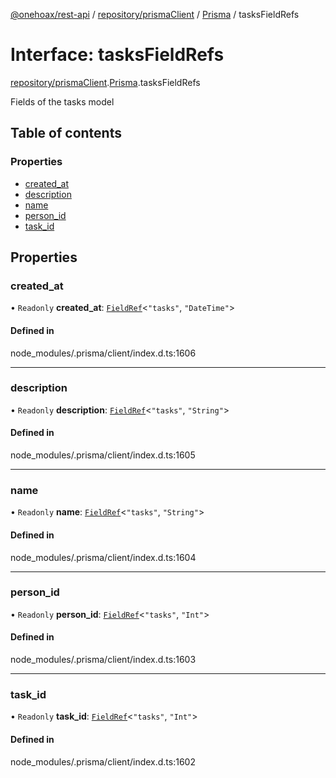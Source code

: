 [@onehoax/rest-api](../README.md) / [repository/prismaClient](../modules/repository_prismaClient.md) / [Prisma](../modules/repository_prismaClient.Prisma.md) / tasksFieldRefs

# Interface: tasksFieldRefs

[repository/prismaClient](../modules/repository_prismaClient.md).[Prisma](../modules/repository_prismaClient.Prisma.md).tasksFieldRefs

Fields of the tasks model

## Table of contents

### Properties

- [created\_at](repository_prismaClient.Prisma.tasksFieldRefs.md#created_at)
- [description](repository_prismaClient.Prisma.tasksFieldRefs.md#description)
- [name](repository_prismaClient.Prisma.tasksFieldRefs.md#name)
- [person\_id](repository_prismaClient.Prisma.tasksFieldRefs.md#person_id)
- [task\_id](repository_prismaClient.Prisma.tasksFieldRefs.md#task_id)

## Properties

### created\_at

• `Readonly` **created\_at**: [`FieldRef`](../modules/repository_prismaClient.Prisma.md#fieldref)<``"tasks"``, ``"DateTime"``\>

#### Defined in

node_modules/.prisma/client/index.d.ts:1606

___

### description

• `Readonly` **description**: [`FieldRef`](../modules/repository_prismaClient.Prisma.md#fieldref)<``"tasks"``, ``"String"``\>

#### Defined in

node_modules/.prisma/client/index.d.ts:1605

___

### name

• `Readonly` **name**: [`FieldRef`](../modules/repository_prismaClient.Prisma.md#fieldref)<``"tasks"``, ``"String"``\>

#### Defined in

node_modules/.prisma/client/index.d.ts:1604

___

### person\_id

• `Readonly` **person\_id**: [`FieldRef`](../modules/repository_prismaClient.Prisma.md#fieldref)<``"tasks"``, ``"Int"``\>

#### Defined in

node_modules/.prisma/client/index.d.ts:1603

___

### task\_id

• `Readonly` **task\_id**: [`FieldRef`](../modules/repository_prismaClient.Prisma.md#fieldref)<``"tasks"``, ``"Int"``\>

#### Defined in

node_modules/.prisma/client/index.d.ts:1602
